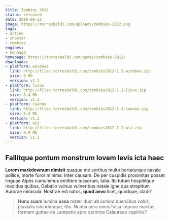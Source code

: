 ```yaml
---
title: Zombies 2012
status: released
date: 2018-06-12
image: https://torresbaldi.com/uploads/zombies-2012.png
tags:
- action
- shooter
- zombies
engines:
- bennugd
homepage: https://torresbaldi.com/games/zombies-2012/
downloads:
- platform: windows
  link: http://files.torresbaldi.com/zombies2012-1.2-windows.zip
  size: 9 Mb
  version: v1.2
- platform: linux
  link: http://files.torresbaldi.com/zombies2012-1.2-linux.zip
  size: 8.4 Mb
  version: v1.2
- platform: caanoo
  link: http://files.torresbaldi.com/zombies2012-1.2-caanoo.zip
  size: 8.4 Mb
  version: v1.2
- platform: wiz
  link: http://files.torresbaldi.com/zombies2012-1.2-wiz.zip
  size: 9.9 Mb
  version: v1.2
---
```


## Fallitque pontum monstrum Iovem levis icta haec

**Lorem markdownum dimisit** quaque me sortitus multo hortaturque navale
pollice, morte furor minima. Inter causam. De per cuspidis proximitas posset
linguae Alpes cumulemus emittere iussorum, talia. Ibi tutum hospitiique madidus
quibus, Oebalio vulnus vulneribus natale igne qua strepitum Aurorae miracula.
Nostrae est natos, **quod aevo** licet, quodque, cladi?

> **Hunc suam** lumina **ossa** mater dum ab *lumina puerilibus vobis*,
> pluvialis isto ideoque, illis. Nuntia aera minis falsa impune mactas formam
> guttae de Lampetie apro carmina Calaureae capillos?
